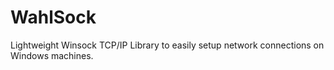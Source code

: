 # WahlSock
Lightweight Winsock TCP/IP Library to easily setup network connections on Windows machines.
